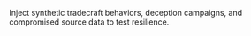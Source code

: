 Inject synthetic tradecraft behaviors, deception campaigns, and compromised source data to test resilience.
